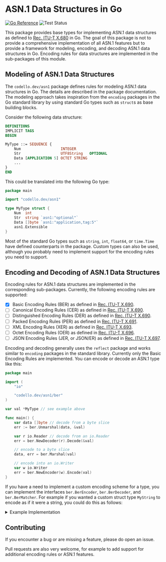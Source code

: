 # ASN.1 Data Structures in Go

[![Go Reference](https://pkg.go.dev/badge/codello.dev/asn1.svg)](https://pkg.go.dev/codello.dev/asn1)
![Test Status](https://github.com/codello/go-asn1/actions/workflows/test.yml/badge.svg)

This package provides base types for implementing ASN.1 data structures as defined to [Rec. ITU-T X.680] in Go.
The goal of this package is not to provide a comprehensive implementation of all ASN.1 features
but to provide a framework for modeling, encoding, and decoding ASN.1 data structures in Go.
Encoding rules for data structures are implemented in the sub-packages of this module.

[Rec. ITU-T X.680]: https://www.itu.int/rec/T-REC-X.680

## Modeling of ASN.1 Data Structures

The `codello.dev/asn1` package defines rules for modeling ASN.1 data structures in Go.
The details are described in the package documentation.
The modeling approach takes inspiration from the `encoding` packages in the Go standard library
by using standard Go types such as `struct`s as base building blocks.

Consider the following data structure:

```asn1
DEFINITIONS
IMPLICIT TAGS
BEGIN

MyType ::= SEQUENCE {
    Num                  INTEGER
    Str                  UTF8String   OPTIONAL
    Data [APPLICATION 5] OCTET STRING
    ...
}
END
```

This could be translated into the following Go type:

```go
package main

import "codello.dev/asn1"

type MyType struct {
	Num  int
	Str  string `asn1:"optional"`
	Data []byte `asn1:"application,tag:5"`
	asn1.Extensible
}
```

Most of the standard Go types such as `string`, `int`, `float64`, or `time.Time` have defined counterparts in the package.
Custom types can also be used, although you probably need to implement support for the encoding rules you need to support.

## Encoding and Decoding of ASN.1 Data Structures

Encoding rules for ASN.1 data structures are implemented in the corresponding sub-packages.
Currently, the following encoding rules are supported:

- [x] Basic Encoding Rules (BER) as defined in [Rec. ITU-T X.690].
- [ ] Canonical Encoding Rules (CER) as defined in [Rec. ITU-T X.690].
- [ ] Distinguished Encoding Rules (DER) as defined in [Rec. ITU-T X.690].
- [ ] Packed Encoding Rules (PER) as defined in [Rec. ITU-T X.691].
- [ ] XML Encoding Rules (XER) as defined in [Rec. ITU-T X.693].
- [ ] Octet Encoding Rules (OER) as defined in [Rec. ITU-T X.696].
- [ ] JSON Encoding Rules (JER, or JSON/ER) as defined in [Rec. ITU-T X.697].

[Rec. ITU-T X.690]: https://www.itu.int/rec/T-REC-X.690
[Rec. ITU-T X.691]: https://www.itu.int/rec/T-REC-X.691
[Rec. ITU-T X.693]: https://www.itu.int/rec/T-REC-X.693
[Rec. ITU-T X.696]: https://www.itu.int/rec/T-REC-X.696
[Rec. ITU-T X.697]: https://www.itu.int/rec/T-REC-X.697

Encoding and decoding generally uses the `reflect` package and works similar to `encoding` packages in the standard library.
Currently only the Basic Encoding Rules are implemented.
You can encode or decode an ASN.1 type like this:

```go
package main

import (
	"io"

	"codello.dev/asn1/ber"
)

var val *MyType // see example above

func main() {
	var data []byte // decode from a byte slice
	err := ber.Unmarshal(data, &val)

	var r io.Reader // decode from an io.Reader
	err = ber.NewDecoder(r).Decode(&val)

	// encode to a byte slice
	data, err = ber.Marshal(val)

	// encode into an io.Writer
	var w io.Writer
	err = ber.NewEncoder(w).Encode(val)
}
```

If you have a need to implement a custom encoding scheme for a type, you can implement the interfaces `ber.BerEncoder`, `ber.BerDecoder`, and `ber.BerMatcher`.
For example if you wanted a custom struct type `MyString` to encode as if it were a string, you could do this as follows:

<details>
<summary>Example Implementation</summary>

```go
package main

import (
	"io"
	"strings"

	"codello.dev/asn1"
	"codello.dev/asn1/ber"
)

type MyString struct {
	data string
	// other fields
}

// BerEncode defines how s is encoded using BER. It returns identification
// information of the element (its ber.Header) as well as an io.WriterTo.
// The io.WriterTo value will do the actual encoding of the value into bytes.
func (s *MyString) BerEncode() (ber.Header, io.WriterTo, error) {
	return ber.Header{
		Tag:    asn1.Tag{Class: asn1.ClassApplication, Number: 15},
		Length: len(s.data),
	}, strings.NewReader(s.data), nil
}

// BerMatch is used to implement ASN.1 OPTIONAL elements. It is called before
// BerDecode to find out, if an element with the specified tag could be decoded
// by s. If BerMatch is not implemented, a value matches any tag.
func (s *MyString) BerMatch(tag asn1.Tag) bool {
	return tag == asn1.Tag{Class: asn1.ClassApplication, Number: 15}
}

// BerDecode decodes a data stream from r into s. The ber.ElementReader type
// provides various methods to simplify reading primitive or constructed
// types. For constructed types a common strategy is to wrap it in a
// ber.Decoder to do recursive decoding.
func (s *MyString) BerDecode(_ asn1.Tag, r ber.ElementReader) error {
	// you
	buf := strings.Builder{}
	_, err := io.Copy(&buf, r)
	s.data = buf.String()
	return err
}
```
</details>

## Contributing

If you encounter a bug or are missing a feature, please do open an issue.

Pull requests are also very welcome, for example to add support for additional encoding rules or ASN.1 features.
